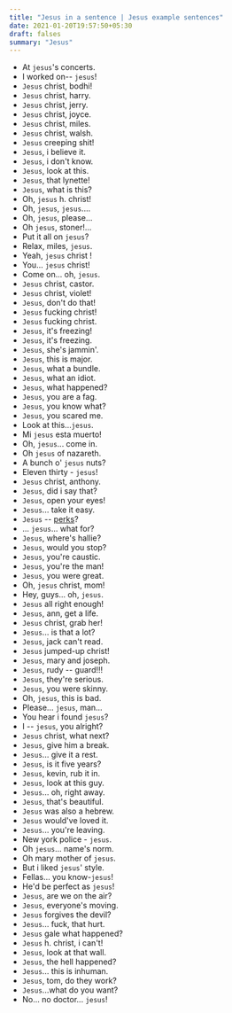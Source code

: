 ```yaml
---
title: "Jesus in a sentence | Jesus example sentences"
date: 2021-01-20T19:57:50+05:30
draft: falses
summary: "Jesus"
---
```

- At `jesus`'s concerts.
- I worked on-- `jesus`!
- `Jesus` christ, bodhi!
- `Jesus` christ, harry.
- `Jesus` christ, jerry.
- `Jesus` christ, joyce.
- `Jesus` christ, miles.
- `Jesus` christ, walsh.
- `Jesus` creeping shit!
- `Jesus`, i believe it.
- `Jesus`, i don't know.
- `Jesus`, look at this.
- `Jesus`, that lynette!
- `Jesus`, what is this?
- Oh, `jesus` h. christ!
- Oh, `jesus`, `jesus`....
- Oh, `jesus`, please...
- Oh `jesus`, stoner!...
- Put it all on `jesus`?
- Relax, miles, `jesus`.
- Yeah, `jesus` christ !
- You... `jesus` christ!
- Come on... oh, `jesus`.
- `Jesus` christ, castor.
- `Jesus` christ, violet!
- `Jesus`, don't do that!
- `Jesus` fucking christ!
- `Jesus` fucking christ.
- `Jesus`, it's freezing!
- `Jesus`, it's freezing.
- `Jesus`, she's jammin'.
- `Jesus`, this is major.
- `Jesus`, what a bundle.
- `Jesus`, what an idiot.
- `Jesus`, what happened?
- `Jesus`, you are a fag.
- `Jesus`, you know what?
- `Jesus`, you scared me.
- Look at this...`jesus`.
- Mi `jesus` esta muerto!
- Oh, `jesus`... come in.
- Oh `jesus` of nazareth.
- A bunch o' `jesus` nuts?
- Eleven thirty - `jesus`!
- `Jesus` christ, anthony.
- `Jesus`, did i say that?
- `Jesus`, open your eyes!
- `Jesus`... take it easy.
- `Jesus` -- <u>perks</u>?
- ... `jesus`... what for?
- `Jesus`, where's hallie?
- `Jesus`, would you stop?
- `Jesus`, you're caustic.
- `Jesus`, you're the man!
- `Jesus`, you were great.
- Oh, `jesus` christ, mom!
- Hey, guys... oh, `jesus`.
- `Jesus` all right enough!
- `Jesus`, ann, get a life.
- `Jesus` christ, grab her!
- `Jesus`... is that a lot?
- `Jesus`, jack can't read.
- `Jesus` jumped-up christ!
- `Jesus`, mary and joseph.
- `Jesus`, rudy -- guard!!!
- `Jesus`, they're serious.
- `Jesus`, you were skinny.
- Oh, `jesus`, this is bad.
- Please... `jesus`, man...
- You hear i found `jesus`?
- I -- `jesus`, you alright?
- `Jesus` christ, what next?
- `Jesus`, give him a break.
- `Jesus`... give it a rest.
- `Jesus`, is it five years?
- `Jesus`, kevin, rub it in.
- `Jesus`, look at this guy.
- `Jesus`... oh, right away.
- `Jesus`, that's beautiful.
- `Jesus` was also a hebrew.
- `Jesus` would've loved it.
- `Jesus`... you're leaving.
- New york police - `jesus`.
- Oh `jesus`... name's norm.
- Oh mary mother of `jesus`.
- But i liked `jesus`' style.
- Fellas... you know-`jesus`!
- He'd be perfect as `jesus`!
- `Jesus`, are we on the air?
- `Jesus`, everyone's moving.
- `Jesus` forgives the devil?
- `Jesus`... fuck, that hurt.
- `Jesus` gale what happened?
- `Jesus` h. christ, i can't!
- `Jesus`, look at that wall.
- `Jesus`, the hell happened?
- `Jesus`... this is inhuman.
- `Jesus`, tom, do they work?
- `Jesus`...what do you want?
- No... no doctor... `jesus`!
                 
